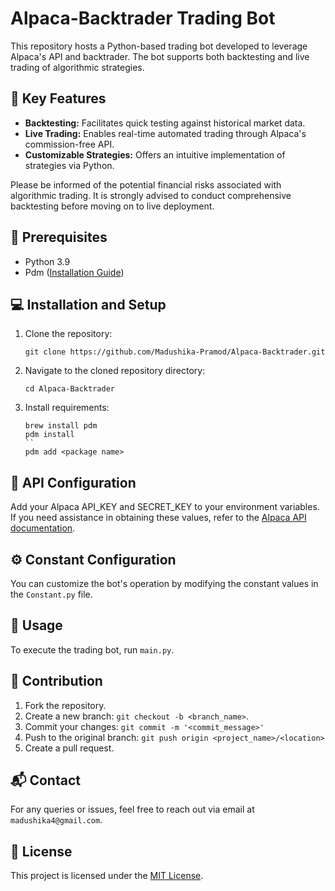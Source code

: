 # Alpaca-Backtrader Trading Bot

This repository hosts a Python-based trading bot developed to leverage Alpaca's API and backtrader. The bot supports both backtesting and live trading of algorithmic strategies.

## 🎯 Key Features

- **Backtesting:** Facilitates quick testing against historical market data.
- **Live Trading:** Enables real-time automated trading through Alpaca's commission-free API.
- **Customizable Strategies:** Offers an intuitive implementation of strategies via Python.

Please be informed of the potential financial risks associated with algorithmic trading. It is strongly advised to conduct comprehensive backtesting before moving on to live deployment.

## 🔧 Prerequisites

- Python 3.9
- Pdm ([Installation Guide](https://pdm.fming.dev/latest/))

## 💻 Installation and Setup

1. Clone the repository:
    ```
    git clone https://github.com/Madushika-Pramod/Alpaca-Backtrader.git
    ```

2. Navigate to the cloned repository directory:
    ```
    cd Alpaca-Backtrader
    ```

3. Install requirements:
    ```
    brew install pdm
    pdm install  
    ``
   pdm add <package name>
## 🔐 API Configuration

Add your Alpaca API_KEY and SECRET_KEY to your environment variables. If you need assistance in obtaining these values, refer to the [Alpaca API documentation](https://alpaca.markets/docs/api-documentation/).

## ⚙️ Constant Configuration

You can customize the bot's operation by modifying the constant values in the `Constant.py` file.

## 🚀 Usage

To execute the trading bot, run `main.py`.

## 🤝 Contribution

1. Fork the repository.
2. Create a new branch: `git checkout -b <branch_name>`.
3. Commit your changes: `git commit -m '<commit_message>'`
4. Push to the original branch: `git push origin <project_name>/<location>`
5. Create a pull request.

## 📬 Contact

For any queries or issues, feel free to reach out via email at `madushika4@gmail.com`.

## 📜 License

This project is licensed under the [MIT License](https://opensource.org/licenses/MIT).
